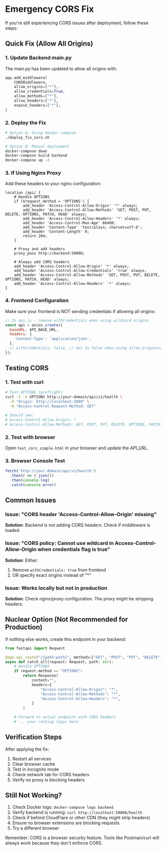 # Emergency CORS Fix

If you're still experiencing CORS issues after deployment, follow these steps:

## Quick Fix (Allow All Origins)

### 1. Update Backend main.py
The main.py has been updated to allow all origins with:
```python
app.add_middleware(
    CORSMiddleware,
    allow_origins=["*"],
    allow_credentials=True,
    allow_methods=["*"],
    allow_headers=["*"],
    expose_headers=["*"],
)
```

### 2. Deploy the Fix
```bash
# Option A: Using docker-compose
./deploy_fix_cors.sh

# Option B: Manual deployment
docker-compose down
docker-compose build backend
docker-compose up -d
```

### 3. If Using Nginx Proxy
Add these headers to your nginx configuration:
```nginx
location /api/ {
    # Handle OPTIONS
    if ($request_method = 'OPTIONS') {
        add_header 'Access-Control-Allow-Origin' '*' always;
        add_header 'Access-Control-Allow-Methods' 'GET, POST, PUT, DELETE, OPTIONS, PATCH, HEAD' always;
        add_header 'Access-Control-Allow-Headers' '*' always;
        add_header 'Access-Control-Max-Age' 86400;
        add_header 'Content-Type' 'text/plain; charset=utf-8';
        add_header 'Content-Length' 0;
        return 204;
    }
    
    # Proxy and add headers
    proxy_pass http://backend:50000;
    
    # Always add CORS headers
    add_header 'Access-Control-Allow-Origin' '*' always;
    add_header 'Access-Control-Allow-Credentials' 'true' always;
    add_header 'Access-Control-Allow-Methods' 'GET, POST, PUT, DELETE, OPTIONS, PATCH, HEAD' always;
    add_header 'Access-Control-Allow-Headers' '*' always;
}
```

### 4. Frontend Configuration
Make sure your frontend is NOT sending credentials if allowing all origins:
```javascript
// In api.js - remove withCredentials when using wildcard origins
const api = axios.create({
  baseURL: API_BASE_URL,
  headers: {
    'Content-Type': 'application/json',
  },
  // withCredentials: false, // Set to false when using allow_origins=["*"]
});
```

## Testing CORS

### 1. Test with curl
```bash
# Test OPTIONS (preflight)
curl -I -X OPTIONS http://your-domain/api/v1/health \
  -H "Origin: http://localhost:3000" \
  -H "Access-Control-Request-Method: GET"

# Should see:
# Access-Control-Allow-Origin: *
# Access-Control-Allow-Methods: GET, POST, PUT, DELETE, OPTIONS, PATCH, HEAD
```

### 2. Test with browser
Open `test_cors_simple.html` in your browser and update the API_URL.

### 3. Browser Console Test
```javascript
fetch('http://your-domain/api/v1/health')
  .then(r => r.json())
  .then(console.log)
  .catch(console.error)
```

## Common Issues

### Issue: "CORS header 'Access-Control-Allow-Origin' missing"
**Solution**: Backend is not adding CORS headers. Check if middleware is loaded.

### Issue: "CORS policy: Cannot use wildcard in Access-Control-Allow-Origin when credentials flag is true"
**Solution**: Either:
1. Remove `withCredentials: true` from frontend
2. OR specify exact origins instead of "*"

### Issue: Works locally but not in production
**Solution**: Check nginx/proxy configuration. The proxy might be stripping headers.

## Nuclear Option (Not Recommended for Production)

If nothing else works, create this endpoint in your backend:
```python
from fastapi import Request

@app.api_route("/{path:path}", methods=["GET", "POST", "PUT", "DELETE", "OPTIONS", "PATCH", "HEAD"])
async def catch_all(request: Request, path: str):
    # Handle OPTIONS
    if request.method == "OPTIONS":
        return Response(
            content="",
            headers={
                "Access-Control-Allow-Origin": "*",
                "Access-Control-Allow-Methods": "*",
                "Access-Control-Allow-Headers": "*",
            }
        )
    
    # Forward to actual endpoint with CORS headers
    # ... your routing logic here
```

## Verification Steps

After applying the fix:
1. Restart all services
2. Clear browser cache
3. Test in incognito mode
4. Check network tab for CORS headers
5. Verify no proxy is blocking headers

## Still Not Working?

1. Check Docker logs: `docker-compose logs backend`
2. Verify backend is running: `curl http://localhost:50000/health`
3. Check if behind CloudFlare or other CDN (they might strip headers)
4. Ensure no browser extensions are blocking requests
5. Try a different browser

Remember: CORS is a browser security feature. Tools like Postman/curl will always work because they don't enforce CORS.
